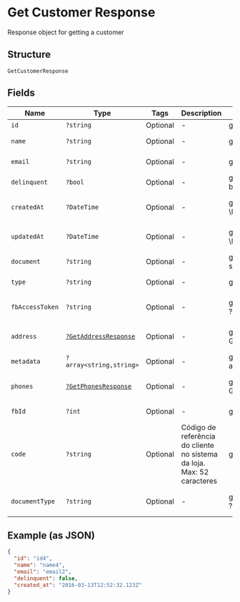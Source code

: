 
# Get Customer Response

Response object for getting a customer

## Structure

`GetCustomerResponse`

## Fields

| Name | Type | Tags | Description | Getter | Setter |
|  --- | --- | --- | --- | --- | --- |
| `id` | `?string` | Optional | - | getId(): ?string | setId(?string id): void |
| `name` | `?string` | Optional | - | getName(): ?string | setName(?string name): void |
| `email` | `?string` | Optional | - | getEmail(): ?string | setEmail(?string email): void |
| `delinquent` | `?bool` | Optional | - | getDelinquent(): ?bool | setDelinquent(?bool delinquent): void |
| `createdAt` | `?DateTime` | Optional | - | getCreatedAt(): ?\DateTime | setCreatedAt(?\DateTime createdAt): void |
| `updatedAt` | `?DateTime` | Optional | - | getUpdatedAt(): ?\DateTime | setUpdatedAt(?\DateTime updatedAt): void |
| `document` | `?string` | Optional | - | getDocument(): ?string | setDocument(?string document): void |
| `type` | `?string` | Optional | - | getType(): ?string | setType(?string type): void |
| `fbAccessToken` | `?string` | Optional | - | getFbAccessToken(): ?string | setFbAccessToken(?string fbAccessToken): void |
| `address` | [`?GetAddressResponse`](../../doc/models/get-address-response.md) | Optional | - | getAddress(): ?GetAddressResponse | setAddress(?GetAddressResponse address): void |
| `metadata` | `?array<string,string>` | Optional | - | getMetadata(): ?array | setMetadata(?array metadata): void |
| `phones` | [`?GetPhonesResponse`](../../doc/models/get-phones-response.md) | Optional | - | getPhones(): ?GetPhonesResponse | setPhones(?GetPhonesResponse phones): void |
| `fbId` | `?int` | Optional | - | getFbId(): ?int | setFbId(?int fbId): void |
| `code` | `?string` | Optional | Código de referência do cliente no sistema da loja. Max: 52 caracteres | getCode(): ?string | setCode(?string code): void |
| `documentType` | `?string` | Optional | - | getDocumentType(): ?string | setDocumentType(?string documentType): void |

## Example (as JSON)

```json
{
  "id": "id4",
  "name": "name4",
  "email": "email2",
  "delinquent": false,
  "created_at": "2016-03-13T12:52:32.123Z"
}
```


